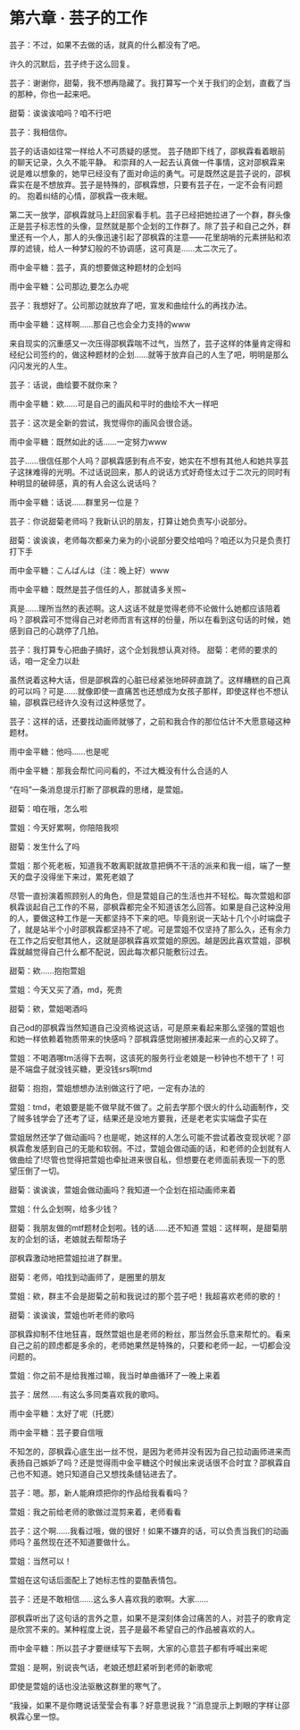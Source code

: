 # 第六章 · 芸子的工作

芸子：不过，如果不去做的话，就真的什么都没有了吧。

许久的沉默后，芸子终于这么回复。

芸子：谢谢你，甜菊，我不想再隐藏了。我打算写一个关于我们的企划，直截了当的那种，你也一起来吧。

甜菊：诶诶诶咱吗？咱不行吧

芸子：我相信你。

芸子的话语如往常一样给人不可质疑的感觉。
芸子随即下线了，邵枫霖看着眼前的聊天记录，久久不能平静。
和崇拜的人一起去认真做一件事情，这对邵枫霖来说是难以想象的，她早已经没有了面对命运的勇气。可是既然这是芸子说的，邵枫霖实在是不想放弃。芸子是特殊的，邵枫霖想，只要有芸子在，一定不会有问题的。
抱着纠结的心情，邵枫霖一夜未眠。

第二天一放学，邵枫霖就马上赶回家看手机。芸子已经把她拉进了一个群，群头像正是芸子标志性的头像，显然就是那个企划的工作群了。除了芸子和自己之外，群里还有一个人，那人的头像迅速引起了邵枫霖的注意——花里胡哨的元素拼贴和浓厚的滤镜，给人一种梦幻般的不协调感，这可真是……太二次元了。

雨中金平糖：芸子，真的想要做这种题材的企划吗

雨中金平糖：公司那边,要怎么办呢

芸子：我想好了。公司那边就放弃了吧，宣发和曲绘什么的再找办法。

雨中金平糖：这样啊……那自己也会全力支持的www

来自现实的沉重感又一次压得邵枫霖喘不过气，当然了，芸子这样的体量肯定得和经纪公司签约的，做这种题材的企划……就等于放弃自己的人生了吧，明明是那么闪闪发光的人生。

芸子：话说，曲绘要不就你来？

雨中金平糖：欸……可是自己的画风和平时的曲绘不大一样吧

芸子：这次是全新的尝试，我觉得你的画风会很合适。

雨中金平糖：既然如此的话……一定努力www

芸子……很信任那个人吗？邵枫霖感到有点不安，她实在不想有其他人和她共享芸子这抹难得的光明。不过话说回来，那人的说话方式好奇怪太过于二次元的同时有种明显的破碎感，真的有人会这么说话吗？

雨中金平糖：话说……群里另一位是？

芸子：你说甜菊老师吗？我新认识的朋友，打算让她负责写小说部分。

甜菊：诶诶诶，老师每次都亲力亲为的小说部分要交给咱吗？咱还以为只是负责打打下手

雨中金平糖：こんばんは（注：晚上好）www

雨中金平糖：既然是芸子信任的人，那就请多关照~


真是……理所当然的表述啊。这人这话不就是觉得老师不论做什么她都应该陪着吗？邵枫霖可不觉得自己对老师而言有这样的份量，所以在看到这句话的时候，她感到自己的心跳停了几拍。

芸子：我打算专心把曲子搞好，这个企划我想认真对待。
甜菊：老师的要求的话，咱一定全力以赴

虽然说着这种大话，但是邵枫霖的心脏已经紧张地砰砰直跳了。这样糟糕的自己真的可以吗？可是……就像即使一直痛苦也还想成为女孩子那样，即使这样也不想认输，邵枫霖已经许久没有过这种感觉了。

芸子：这样的话，还要找动画师就够了，之前和我合作的那位估计不大愿意碰这种题材。

雨中金平糖：他吗……也是呢

雨中金平糖：那我会帮忙问问看的，不过大概没有什么合适的人

“在吗”一条消息提示打断了邵枫霖的思绪，是萱姐。

甜菊：咱在哦，怎么啦

萱姐：今天好累啊，你陪陪我呗

甜菊：发生什么了吗

萱姐：那个死老板，知道我不敢离职就故意把俩不干活的派来和我一组，端了一整天的盘子没得坐下来过，累死老娘了

尽管一直扮演着照顾别人的角色，但是萱姐自己的生活也并不轻松。每次萱姐和邵枫霖谈起自己工作的不易，邵枫霖都完全不知道该怎么回答。如果是自己这种没用的人，要做这种工作是一天都坚持不下来的吧。毕竟别说一天站十几个小时端盘子了，就是站半个小时邵枫霖都坚持不了呢。可是萱姐不仅坚持了那么久，还有余力在工作之后安慰其他人，这就是邵枫霖喜欢萱姐的原因。越是因此喜欢萱姐，邵枫霖就越觉得自己什么都不配说，因此每次都只能敷衍过去。

甜菊：欸……抱抱萱姐

萱姐：今天又买了酒，md，死贵

甜菊：欸，萱姐喝酒吗

自己od的邵枫霖当然知道自己没资格说这话，可是原来看起来那么坚强的萱姐也和她一样依赖着物质带来的快感吗？邵枫霖感觉刚被拼凑起来一点的心又碎了。

萱姐：不喝酒哪tm活得下去啊，这该死的服务行业老娘是一秒钟也不想干了！可是不端盘子就没钱买糖，更没钱srs啊tmd

甜菊：抱抱，萱姐想想办法别做这行了吧，一定有办法的

萱姐：tmd，老娘要是能不做早就不做了。之前去学那个很火的什么动画制作，交了贼多钱学会了还考了证，结果还是没地方要我，还是老老实实端盘子实在

萱姐居然还学了做动画吗？也是呢，她这样的人怎么可能不尝试着改变现状呢？邵枫霖愈发感到自己的无能和软弱。不过，萱姐会做动画的话，和老师的企划就有人做曲绘了!尽管也觉得把萱姐也牵扯进来很自私，但想要在老师面前表现一下的愿望压倒了一切。

甜菊：诶诶诶，萱姐会做动画吗？我知道一个企划在招动画师来着

萱姐：什么企划啊，给多少钱？

甜菊：我朋友做的mtf题材企划啦。钱的话……还不知道
萱姐：这样啊，是甜菊朋友的企划的话，老娘就去帮帮场子


邵枫霖激动地把萱姐拉进了群里。

甜菊：老师，咱找到动画师了，是圈里的朋友

萱姐：欸，群主不会是甜菊之前和我说过的那个芸子吧！我超喜欢老师的歌的！

甜菊：诶诶诶，萱姐也听老师的歌吗


邵枫霖抑制不住地狂喜，既然萱姐也是老师的粉丝，那当然会乐意来帮忙的。看来自己之前的顾虑都是多余的，老师她果然是特殊的，只要和老师一起，一切都会没问题的。

萱姐：你之前不是给我推过嘛，我当时单曲循环了一晚上来着

芸子：居然……有这么多同类喜欢我的歌吗。

雨中金平糖：太好了呢（托腮）

雨中金平糖：芸子要自信哦

不知怎的，邵枫霖心底生出一丝不悦，是因为老师并没有因为自己拉动画师进来而表扬自己嫉妒了吗？还是觉得雨中金平糖这个时候出来说话很不合时宜？邵枫霖自己也不知道。她只知道自己又想找条缝钻进去了。

芸子：嗯。那，新人能麻烦把你的作品给我看看吗？

萱姐：我之前给老师的歌做过混剪来着，老师看看

芸子：这个啊……我看过哦，做的很好！如果不嫌弃的话，可以负责当我们的动画师吗？虽然现在还不知道要做什么。

萱姐：当然可以！

萱姐在这句话后面配上了她标志性的耍酷表情包。

芸子：还是不敢相信……这么多人喜欢我的歌啊。大家……

邵枫霖听出了这句话的言外之意，如果不是深刻体会过痛苦的人，对芸子的歌肯定是欣赏不来的。某种程度上说，芸子是最不希望自己的作品被喜欢的人。

雨中金平糖：所以芸子才要继续写下去啊，大家的心意芸子都有呼喊出来呢

萱姐：是啊，别说丧气话，老娘还想赶紧听到老师的新歌呢

即使是萱姐的话也没法驱散这群里的寒气了。

“我操，如果不是你瞎说话莹莹会有事？好意思说我？”消息提示上刺眼的字样让邵枫霖心里一惊。
